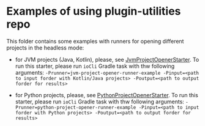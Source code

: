 # Examples of using plugin-utilities repo

This folder contains some examples with runners for opening different projects in the headless mode:

- for JVM projects (Java, Kotlin), please, see [JvmProjectOpenerStarter](./src/main/kotlin/org/jetbrains/research/pluginUtilities/examples/JvmProjectOpenerStarter.kt).
To run this starter, please run `ioCli` Gradle task with thw following arguments:
  `-Prunner=jvm-project-opener-runner-example -Pinput=<path to input forder with Kotlin/Java projects> -Poutput=<path to output forder for results>`

- for Python projects, please, see [PythonProjectOpenerStarter](./src/main/kotlin/org/jetbrains/research/pluginUtilities/examples/PythonProjectOpenerStarter.kt).
  To run this starter, please run `ioCli` Gradle task with thw following arguments:
  `-Prunner=python-project-opener-runner-example -Pinput=<path to input forder with Python projects> -Poutput=<path to output forder for results>`

